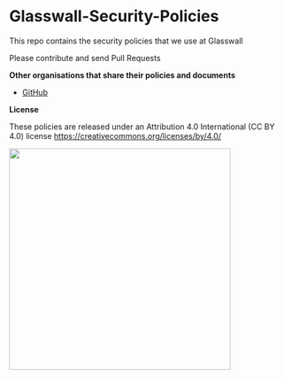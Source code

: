 # Glasswall-Security-Policies

This repo contains the security policies that we use at Glasswall

Please contribute and send Pull Requests

**Other organisations that share their policies and documents**

- [GitHub](https://github.com/github/site-policy/tree/master/Policies)

**License**

These policies are released under an Attribution 4.0 International (CC BY 4.0) license  https://creativecommons.org/licenses/by/4.0/

<img src="https://user-images.githubusercontent.com/656739/72059596-390a9980-32ca-11ea-8094-2a24ee3cc610.png" 
     width="400" />
